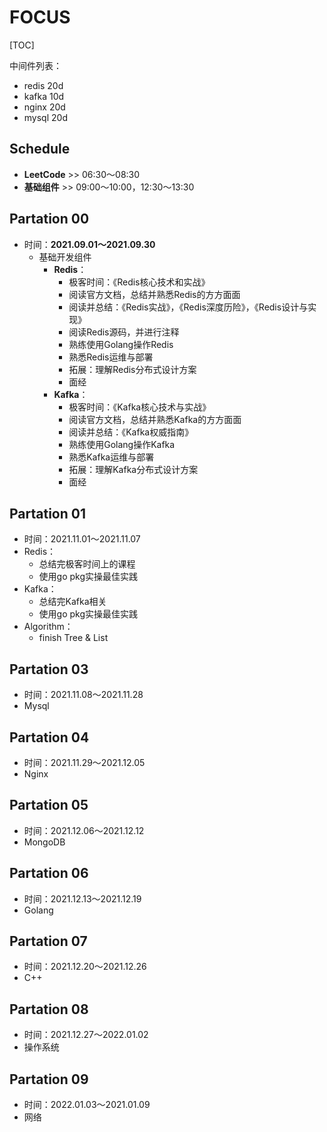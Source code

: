 # FOCUS

[TOC]

中间件列表：

- redis 20d
- kafka 10d
- nginx 20d
- mysql 20d

## Schedule

- **LeetCode** >> 06:30～08:30 
- **基础组件** >> 09:00～10:00，12:30～13:30 

## Partation 00

- 时间：**2021.09.01～2021.09.30**
  - 基础开发组件
    - **Redis**：
      - 极客时间：《Redis核心技术和实战》
      - 阅读官方文档，总结并熟悉Redis的方方面面
      - 阅读并总结：《Redis实战》，《Redis深度历险》，《Redis设计与实现》
      - 阅读Redis源码，并进行注释
      - 熟练使用Golang操作Redis
      - 熟悉Redis运维与部署
      - 拓展：理解Redis分布式设计方案
      - 面经
    - **Kafka**：
      - 极客时间：《Kafka核心技术与实战》
      - 阅读官方文档，总结并熟悉Kafka的方方面面
      - 阅读并总结：《Kafka权威指南》
      - 熟练使用Golang操作Kafka
      - 熟悉Kafka运维与部署
      - 拓展：理解Kafka分布式设计方案
      - 面经

## Partation 01

- 时间：2021.11.01～2021.11.07
- Redis：
  - 总结完极客时间上的课程
  - 使用go pkg实操最佳实践
- Kafka：
  - 总结完Kafka相关
  - 使用go pkg实操最佳实践
- Algorithm：
  - finish Tree & List

## Partation 03

- 时间：2021.11.08～2021.11.28
- Mysql

## Partation 04

- 时间：2021.11.29～2021.12.05
- Nginx

## Partation 05

- 时间：2021.12.06～2021.12.12
- MongoDB

## Partation 06

- 时间：2021.12.13～2021.12.19
- Golang

## Partation 07

- 时间：2021.12.20～2021.12.26
- C++

## Partation 08

- 时间：2021.12.27～2022.01.02
- 操作系统

## Partation 09

- 时间：2022.01.03～2021.01.09
- 网络

